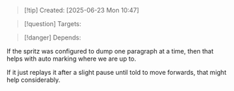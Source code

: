 
>[!tip] Created: [2025-06-23 Mon 10:47]

>[!question] Targets: 

>[!danger] Depends: 

If the spritz was configured to dump one paragraph at a time, then that helps with auto marking where we are up to.

If it just replays it after a slight pause until told to move forwards, that might help considerably.